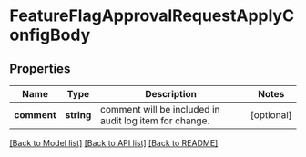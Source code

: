 # FeatureFlagApprovalRequestApplyConfigBody

## Properties
Name | Type | Description | Notes
------------ | ------------- | ------------- | -------------
**comment** | **string** | comment will be included in audit log item for change. | [optional] 

[[Back to Model list]](../README.md#documentation-for-models) [[Back to API list]](../README.md#documentation-for-api-endpoints) [[Back to README]](../README.md)


